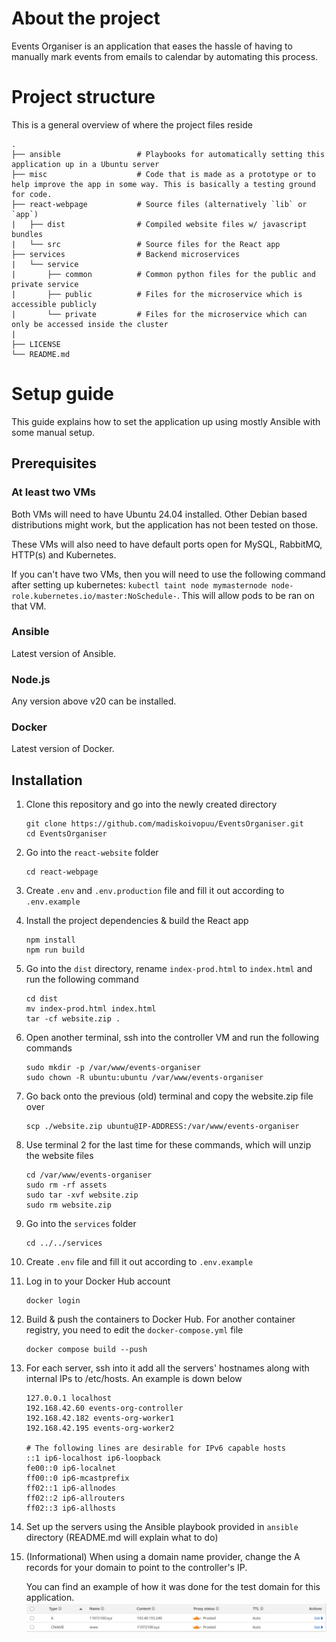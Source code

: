 # About the project
Events Organiser is an application that eases the hassle of having to manually mark events from emails to calendar by automating this process.

# Project structure
This is a general overview of where the project files reside
```
.
├── ansible                 # Playbooks for automatically setting this application up in a Ubuntu server
├── misc                    # Code that is made as a prototype or to help improve the app in some way. This is basically a testing ground for code.
├── react-webpage           # Source files (alternatively `lib` or `app`)
|   ├── dist                # Compiled website files w/ javascript bundles
|   └── src                 # Source files for the React app
├── services                # Backend microservices
|   └── service
|       ├── common          # Common python files for the public and private service
|       ├── public          # Files for the microservice which is accessible publicly
|       └── private         # Files for the microservice which can only be accessed inside the cluster
|
├── LICENSE
└── README.md
```

# Setup guide
This guide explains how to set the application up using mostly Ansible with some manual setup.

## Prerequisites
### At least two VMs
Both VMs will need to have Ubuntu 24.04 installed. Other Debian based distributions might work, but the application has not been tested on those.

These VMs will also need to have default ports open for MySQL, RabbitMQ, HTTP(s) and Kubernetes.

If you can't have two VMs, then you will need to use the following command after setting up kubernetes: `kubectl taint node mymasternode node-role.kubernetes.io/master:NoSchedule-`. This will allow pods to be ran on that VM.

### Ansible
Latest version of Ansible.

### Node.js
Any version above v20 can be installed.

### Docker
Latest version of Docker.

## Installation
1. Clone this repository and go into the newly created directory
    ```
    git clone https://github.com/madiskoivopuu/EventsOrganiser.git
    cd EventsOrganiser
    ```
2. Go into the `react-website` folder
    ```
    cd react-webpage
    ```
3. Create `.env` and `.env.production` file and fill it out according to `.env.example`
4. Install the project dependencies & build the React app
    ```
    npm install
    npm run build
    ```
5. Go into the `dist` directory, rename `index-prod.html` to `index.html` and run the following command
    ```
    cd dist
    mv index-prod.html index.html
    tar -cf website.zip .
    ```
6. Open another terminal, ssh into the controller VM and run the following commands
    ```
    sudo mkdir -p /var/www/events-organiser
    sudo chown -R ubuntu:ubuntu /var/www/events-organiser
    ```
7. Go back onto the previous (old) terminal and copy the website.zip file over
    ```
    scp ./website.zip ubuntu@IP-ADDRESS:/var/www/events-organiser
    ```
8. Use terminal 2 for the last time for these commands, which will unzip the website files
    ```
    cd /var/www/events-organiser
    sudo rm -rf assets
    sudo tar -xvf website.zip
    sudo rm website.zip
    ```
9. Go into the `services` folder
    ```
    cd ../../services
    ```
10. Create `.env` file and fill it out according to `.env.example`
11. Log in to your Docker Hub account
    ```
    docker login
    ```
12. Build & push the containers to Docker Hub. For another container registry, you need to edit the `docker-compose.yml` file
    ```
    docker compose build --push
    ```
13. For each server, ssh into it add all the servers' hostnames along with internal IPs to /etc/hosts. An example is down below
    ```
    127.0.0.1 localhost
    192.168.42.60 events-org-controller
    192.168.42.182 events-org-worker1
    192.168.42.195 events-org-worker2

    # The following lines are desirable for IPv6 capable hosts
    ::1 ip6-localhost ip6-loopback
    fe00::0 ip6-localnet
    ff00::0 ip6-mcastprefix
    ff02::1 ip6-allnodes
    ff02::2 ip6-allrouters
    ff02::3 ip6-allhosts
    ```
14. Set up the servers using the Ansible playbook provided in `ansible` directory (README.md will explain what to do)

15. (Informational) When using a domain name provider, change the A records for your domain to point to the controller's IP.

    You can find an example of how it was done for the test domain for this application.
    ![Cloudflare DNS setup for Events Organiser test](example-dns-cloudflare.png)
